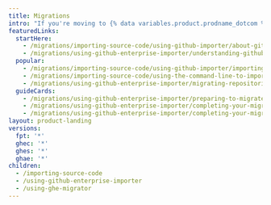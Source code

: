 ```yaml
---
title: Migrations
intro: "If you're moving to {% data variables.product.prodname_dotcom %} from another code hosting platform or moving between {% data variables.product.prodname_dotcom %} products, learn how to use our migration tooling to bring your work with you."
featuredLinks:
  startHere:
    - /migrations/importing-source-code/using-github-importer/about-github-importer
    - /migrations/using-github-enterprise-importer/understanding-github-enterprise-importer/about-github-enterprise-importer
  popular:
    - /migrations/importing-source-code/using-github-importer/importing-a-repository-with-github-importer
    - /migrations/importing-source-code/using-the-command-line-to-import-source-code/adding-locally-hosted-code-to-github
    - /migrations/using-github-enterprise-importer/migrating-repositories-with-github-enterprise-importer/migrating-repositories-from-github-enterprise-server-to-github-enterprise-cloud
  guideCards:
    - /migrations/using-github-enterprise-importer/preparing-to-migrate-with-github-enterprise-importer/managing-access-for-github-enterprise-importer
    - /migrations/using-github-enterprise-importer/completing-your-migration-with-github-enterprise-importer/reclaiming-mannequins-for-github-enterprise-importer
    - /migrations/using-github-enterprise-importer/completing-your-migration-with-github-enterprise-importer/troubleshooting-your-migration-with-github-enterprise-importer
layout: product-landing
versions:
  fpt: '*'
  ghec: '*'
  ghes: '*'
  ghae: '*'
children:
  - /importing-source-code
  - /using-github-enterprise-importer
  - /using-ghe-migrator
---
```

